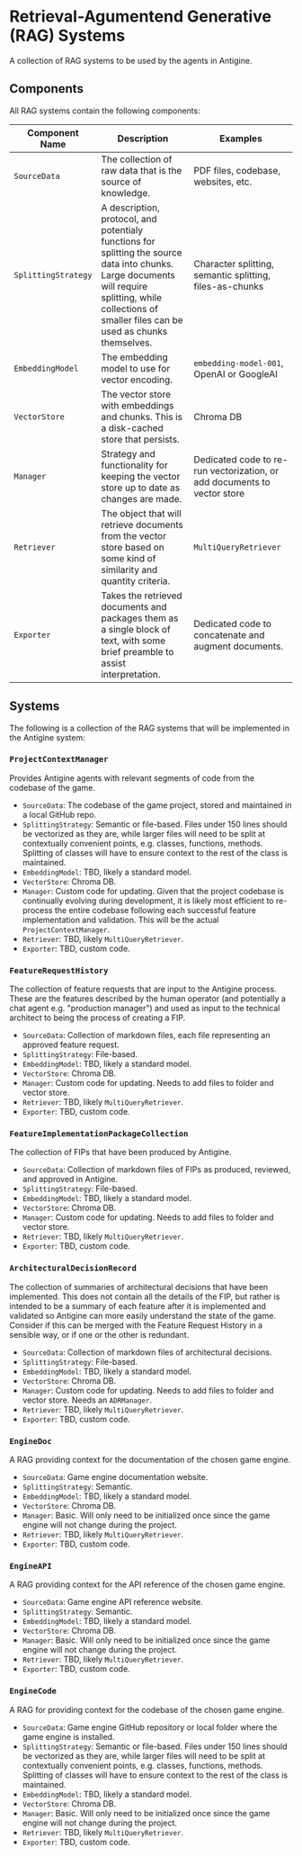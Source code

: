 # Retrieval-Agumentend Generative (RAG) Systems
A collection of RAG systems to be used by the agents in Antigine. 

## Components
All RAG systems contain the following components:

| Component Name | Description | Examples |
| -------------- | ----------- | -------- |
| `SourceData` | The collection of raw data that is the source of knowledge. | PDF files, codebase, websites, etc. |
| `SplittingStrategy` | A description, protocol, and potentialy functions for splitting the source data into chunks. Large documents will require splitting, while collections of smaller files can be used as chunks themselves. | Character splitting, semantic splitting, files-as-chunks |
| `EmbeddingModel` | The embedding model to use for vector encoding. | `embedding-model-001`, OpenAI or GoogleAI |
| `VectorStore` | The vector store with embeddings and chunks. This is a disk-cached store that persists. | Chroma DB |
| `Manager` | Strategy and functionality for keeping the vector store up to date as changes are made. | Dedicated code to re-run vectorization, or add documents to vector store |
| `Retriever` | The object that will retrieve documents from the vector store based on some kind of similarity and quantity criteria. | `MultiQueryRetriever` |
| `Exporter` | Takes the retrieved documents and packages them as a single block of text, with some brief preamble to assist interpretation. | Dedicated code to concatenate and augment documents. |

## Systems
The following is a collection of the RAG systems that will be implemented in the Antigine system:

### **`ProjectContextManager`**
Provides Antigine agents with relevant segments of code from the codebase of the game.
 * `SourceData`: The codebase of the game project, stored and maintained in a local GitHub repo.
 * `SplittingStrategy`: Semantic or file-based. Files under 150 lines should be vectorized as they are, while larger files will need to be split at contextually convenient points, e.g. classes, functions, methods. Splitting of classes will have to ensure context to the rest of the class is maintained.
 * `EmbeddingModel`: TBD, likely a standard model.
 * `VectorStore`: Chroma DB.
 * `Manager`: Custom code for updating. Given that the project codebase is continually evolving during development, it is likely most efficient to re-process the entire codebase following each successful feature implementation and validation. This will be the actual `ProjectContextManager`.
 * `Retriever`: TBD, likely `MultiQueryRetriever`.
 * `Exporter`: TBD, custom code.

 ### **`FeatureRequestHistory`**
The collection of feature requests that are input to the Antigine process. These are the features described by the human operator (and potentially a chat agent e.g. "production manager") and used as input to the technical architect to being the process of creating a FIP.
 * `SourceData`: Collection of markdown files, each file representing an approved feature request.
 * `SplittingStrategy`: File-based.
 * `EmbeddingModel`: TBD, likely a standard model.
 * `VectorStore`: Chroma DB.
 * `Manager`: Custom code for updating. Needs to add files to folder and vector store.
 * `Retriever`: TBD, likely `MultiQueryRetriever`.
 * `Exporter`: TBD, custom code.

 ### **`FeatureImplementationPackageCollection`**
The collection of FIPs that have been produced by Antigine.
 * `SourceData`: Collection of markdown files of FIPs as produced, reviewed, and approved in Antigine.
 * `SplittingStrategy`: File-based.
 * `EmbeddingModel`: TBD, likely a standard model.
 * `VectorStore`: Chroma DB.
 * `Manager`: Custom code for updating. Needs to add files to folder and vector store.
 * `Retriever`: TBD, likely `MultiQueryRetriever`.
 * `Exporter`: TBD, custom code.

 ### **`ArchitecturalDecisionRecord`**
The collection of summaries of architectural decisions that have been implemented. This does not contain all the details of the FIP, but rather is intended to be a summary of each feature after it is implemented and validated so Antigine can more easily understand the state of the game. Consider if this can be merged with the Feature Request History in a sensible way, or if one or the other is redundant.
 * `SourceData`: Collection of markdown files of architectural decisions.
 * `SplittingStrategy`: File-based.
 * `EmbeddingModel`: TBD, likely a standard model.
 * `VectorStore`: Chroma DB.
 * `Manager`: Custom code for updating. Needs to add files to folder and vector store. Needs an `ADRManager`.
 * `Retriever`: TBD, likely `MultiQueryRetriever`.
 * `Exporter`: TBD, custom code. 

 ### **`EngineDoc`**
A RAG providing context for the documentation of the chosen game engine.
 * `SourceData`: Game engine documentation website.
 * `SplittingStrategy`: Semantic.
 * `EmbeddingModel`: TBD, likely a standard model.
 * `VectorStore`: Chroma DB.
 * `Manager`: Basic. Will only need to be initialized once since the game engine will not change during the project.
 * `Retriever`: TBD, likely `MultiQueryRetriever`.
 * `Exporter`: TBD, custom code.

 ### **`EngineAPI`**
A RAG providing context for the API reference of the chosen game engine.
 * `SourceData`: Game engine API reference website.
 * `SplittingStrategy`: Semantic.
 * `EmbeddingModel`: TBD, likely a standard model.
 * `VectorStore`: Chroma DB.
 * `Manager`: Basic. Will only need to be initialized once since the game engine will not change during the project.
 * `Retriever`: TBD, likely `MultiQueryRetriever`.
 * `Exporter`: TBD, custom code.

 ### **`EngineCode`**
A RAG for providing context for the codebase of the chosen game engine.
 * `SourceData`: Game engine GitHub repository or local folder where the game engine is installed.
 * `SplittingStrategy`: Semantic or file-based. Files under 150 lines should be vectorized as they are, while larger files will need to be split at contextually convenient points, e.g. classes, functions, methods. Splitting of classes will have to ensure context to the rest of the class is maintained.
 * `EmbeddingModel`: TBD, likely a standard model.
 * `VectorStore`: Chroma DB.
 * `Manager`: Basic. Will only need to be initialized once since the game engine will not change during the project.
 * `Retriever`: TBD, likely `MultiQueryRetriever`.
 * `Exporter`: TBD, custom code.
